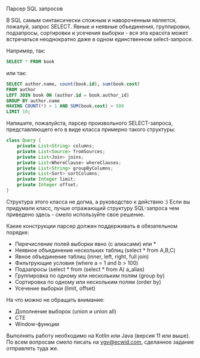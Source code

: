 Парсер SQL запросов

В SQL самым синтаксически сложным и навороченным является, пожалуй, запрос SELECT. Явные и неявные объединения, группировки, 
подзапросы, сортировки и усечения выборки - вся эта красота может встречаться неоднократно даже в одном единственном 
select-запросе.

Например, так:
```sql
SELECT * FROM book
```
или так:
```sql
SELECT author.name, count(book.id), sum(book.cost) 
FROM author 
LEFT JOIN book ON (author.id = book.author_id) 
GROUP BY author.name 
HAVING COUNT(*) > 1 AND SUM(book.cost) > 500
LIMIT 10;
```	

Напишите, пожалуйста, парсер произвольного SELECT-запроса, представляющего его в виде класса примерно такого структуры:
```java
class Query {
	private List<String> columns;
	private List<Source> fromSources;
	private List<Join> joins;
	private List<WhereClause> whereClauses;
	private List<String> groupByColumns;
	private List<Sort> sortColumns;
	private Integer limit;
	private Integer offset;
}
```

Структура этого класса не догма, а руководство к действию :) 
Если вы придумали класс, лучше отражающий структуру SQL-запроса чем приведено здесь - смело используйте свое решение. 

Какие конструкции парсер должен поддерживать в обязательном порядке:
- Перечисление полей выборки явно (с алиасами) или *
- Неявное объединение нескольких таблиц (select * from A,B,C)
- Явное объединение таблиц (inner, left, right, full join)
- Фильтрующие условия (where a = 1 and b > 100)
- Подзапросы (select * from (select * from A) a_alias)
- Группировка по одному или нескольким полям (group by)
- Сортировка по одному или нескольким полям (order by)
- Усечение выборки (limit, offset)

На что можно не обращать внимание:
- Дополнение выборок (union и union all)
- CTE
- Window-функции


Выполнять работу необходимо на Kotlin или Java (версия 11 или выше). По всем вопросам смело писать на vgv@ecwid.com, сделанное задание отправлять туда же.
